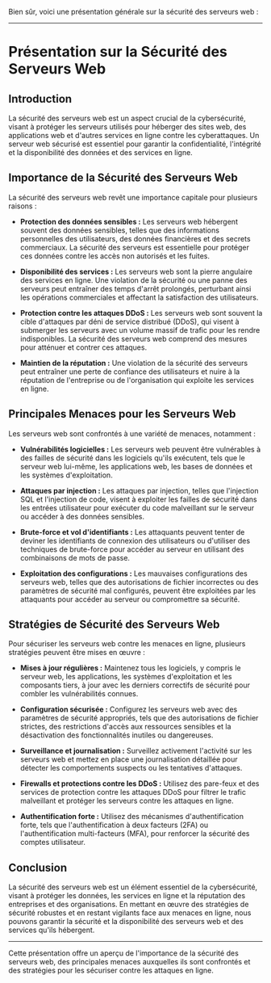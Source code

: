 Bien sûr, voici une présentation générale sur la sécurité des serveurs web :

---

# Présentation sur la Sécurité des Serveurs Web

## Introduction

La sécurité des serveurs web est un aspect crucial de la cybersécurité, visant à protéger les serveurs utilisés pour héberger des sites web, des applications web et d'autres services en ligne contre les cyberattaques. Un serveur web sécurisé est essentiel pour garantir la confidentialité, l'intégrité et la disponibilité des données et des services en ligne.

## Importance de la Sécurité des Serveurs Web

La sécurité des serveurs web revêt une importance capitale pour plusieurs raisons :

- **Protection des données sensibles :** Les serveurs web hébergent souvent des données sensibles, telles que des informations personnelles des utilisateurs, des données financières et des secrets commerciaux. La sécurité des serveurs est essentielle pour protéger ces données contre les accès non autorisés et les fuites.

- **Disponibilité des services :** Les serveurs web sont la pierre angulaire des services en ligne. Une violation de la sécurité ou une panne des serveurs peut entraîner des temps d'arrêt prolongés, perturbant ainsi les opérations commerciales et affectant la satisfaction des utilisateurs.

- **Protection contre les attaques DDoS :** Les serveurs web sont souvent la cible d'attaques par déni de service distribué (DDoS), qui visent à submerger les serveurs avec un volume massif de trafic pour les rendre indisponibles. La sécurité des serveurs web comprend des mesures pour atténuer et contrer ces attaques.

- **Maintien de la réputation :** Une violation de la sécurité des serveurs peut entraîner une perte de confiance des utilisateurs et nuire à la réputation de l'entreprise ou de l'organisation qui exploite les services en ligne.

## Principales Menaces pour les Serveurs Web

Les serveurs web sont confrontés à une variété de menaces, notamment :

- **Vulnérabilités logicielles :** Les serveurs web peuvent être vulnérables à des failles de sécurité dans les logiciels qu'ils exécutent, tels que le serveur web lui-même, les applications web, les bases de données et les systèmes d'exploitation.

- **Attaques par injection :** Les attaques par injection, telles que l'injection SQL et l'injection de code, visent à exploiter les failles de sécurité dans les entrées utilisateur pour exécuter du code malveillant sur le serveur ou accéder à des données sensibles.

- **Brute-force et vol d'identifiants :** Les attaquants peuvent tenter de deviner les identifiants de connexion des utilisateurs ou d'utiliser des techniques de brute-force pour accéder au serveur en utilisant des combinaisons de mots de passe.

- **Exploitation des configurations :** Les mauvaises configurations des serveurs web, telles que des autorisations de fichier incorrectes ou des paramètres de sécurité mal configurés, peuvent être exploitées par les attaquants pour accéder au serveur ou compromettre sa sécurité.

## Stratégies de Sécurité des Serveurs Web

Pour sécuriser les serveurs web contre les menaces en ligne, plusieurs stratégies peuvent être mises en œuvre :

- **Mises à jour régulières :** Maintenez tous les logiciels, y compris le serveur web, les applications, les systèmes d'exploitation et les composants tiers, à jour avec les derniers correctifs de sécurité pour combler les vulnérabilités connues.

- **Configuration sécurisée :** Configurez les serveurs web avec des paramètres de sécurité appropriés, tels que des autorisations de fichier strictes, des restrictions d'accès aux ressources sensibles et la désactivation des fonctionnalités inutiles ou dangereuses.

- **Surveillance et journalisation :** Surveillez activement l'activité sur les serveurs web et mettez en place une journalisation détaillée pour détecter les comportements suspects ou les tentatives d'attaques.

- **Firewalls et protections contre les DDoS :** Utilisez des pare-feux et des services de protection contre les attaques DDoS pour filtrer le trafic malveillant et protéger les serveurs contre les attaques en ligne.

- **Authentification forte :** Utilisez des mécanismes d'authentification forte, tels que l'authentification à deux facteurs (2FA) ou l'authentification multi-facteurs (MFA), pour renforcer la sécurité des comptes utilisateur.

## Conclusion

La sécurité des serveurs web est un élément essentiel de la cybersécurité, visant à protéger les données, les services en ligne et la réputation des entreprises et des organisations. En mettant en œuvre des stratégies de sécurité robustes et en restant vigilants face aux menaces en ligne, nous pouvons garantir la sécurité et la disponibilité des serveurs web et des services qu'ils hébergent.

---

Cette présentation offre un aperçu de l'importance de la sécurité des serveurs web, des principales menaces auxquelles ils sont confrontés et des stratégies pour les sécuriser contre les attaques en ligne.